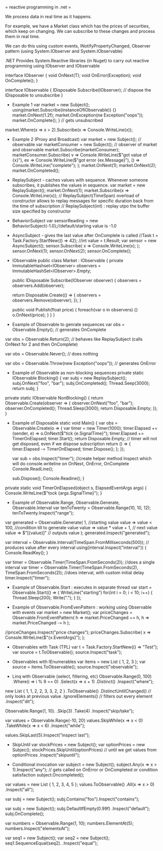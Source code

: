 = reactive programming in .net =

We process data in real time as it happens.

For example, we have a Market class which has the prices of securities, which keep on changing. We can subscribe to these changes and process them in real time.

We can do this using custom events, INotifyPropertyChanged, Observer pattern (using System.IObserver<T> and System.IObservable<T>)

.NET Provides System.Reactive libraries (in Nuget) to carry out reactive programming using IObserver<T> and IObservable<T>

interface IObserver<T>
{
  void OnNext(T);
  void OnError(Exception);
  void OnComplete();
}

interface IObservable<T>
{
  IDisposable Subscribe(IObserver<T>); // dispose the IDisposable to unsubscribe
}

* Example 1
var market = new Subject<float>();
using(market.Subscribe(instanceOfIObservable)) {}
  market.OnNext(1.2f);
  market.OnException(ne Exception("oops"));
  market.OnComplete();
} // gets unsubscribed


market.Where(x => x > 2).Subscribe(x => Console.WriteLine(x));

* Example 2 (Proxy and Broadcast)
var market = new Subject<float>(); // observable
var marketConsumer = new Subject<float>(); // observer of market and observable
market.Subscribe(marketConsumer);
marketConsumer.Subscribe(
      v => Console.WriteLine($"got value of {x}"),
      ex => Console.WriteLine($"got error {ex.Message}"),
      () => Console.WriteLine("complete");
    );
market.OnNext(1);
market.OnNext(2);
market.OnCompleted();


* ReplaySubject - caches values with sequence. Whenever someone subscribes, it publishes the values in sequence.
var market = new ReplaySubject<float>();
market.OnNext(1);
market.Subscribe(x => Console.WriteLine(x));
// ReplaySubject(TimeSpan) overload of constructor allows to replay messages for specific duration back from the time of subscription
// ReplaySubject(int) : replay utpo the buffer size specified by constructor

* BehaviorSubject
var sensorReading = new BehaviorSubject<double>(-1.0);//default/starting value is -1.0

* AsyncSubject - gives the last value after OnComplete is called
//Task<int> t = Task<int>.Factory.StartNew(() => 42);
//int value = t.Result;
var sensor = new AsyncSubject<double>();
sensor.Subscribe(
  x => Console.WriteLine(x);
    );
sensor.OnNext(1);
sensor.OnNext(2);
sensor.OnComplete();

* IObservable<T>
public class Market : IObservable<float>
{
  private ImmutableHashset<IObserver<float>> observers = ImmutableHashSet<IObserver<float>>.Empty;

  public IDisposable Subscribe(IObserver<float> observer) {
    observers = observers.Add(observer);

    return Disposable.Create(() =>
    {
      observers = observers.Remove(observer);
    });
  }

  public void Publish(float price) {
    foreach(var o in observers) {}
      o.OnNext(price);
     }
  }
}


* Example of Observable to genrate sequences
var obs = Observable.Empty<int>(); // generates OnComplete

var obs = Observable.Return<int>(2); // behaves like ReplaySubject (calls OnNext for 2 and then OnComplete)

var obs = Observable.Never<int>(); // does nothing

var obs = Observable.Throw<int>(new Exception("oops")); // generates OnError

* Example of Observable as non-blocking sequences
private static IObservable<string> Blocking() {
 var subj = new ReplaySubject<string>();
 subj.OnNext("foo", "bar");
 subj.OnCompleted();
 Thread.Seep(3000);
 return subj;
}

private static IObservable<string> NonBlocking() {
 return Observable.Create<string>(observer =>
 {
  observer.OnNext("foo", "bar");
  observer.OnCompleted();
  Thread.Sleep(3000);
  return Disposable.Empty;
 });
}


* Example of Disposable
static void Main() {
  var obs = Observable.Create<string>(o =>
  {
    var timer = new Timer(1000);
    timer.Elapsed += (sender, e) => o.OnNext($"tick {e.SignalTime}");
    timer.Elapsed += TimerOnElapsed;
    timer.Start();
    return Disposable.Empty; // timer will not get disposed, even if we dispose subscription
    return () => {
      timer.Elapsed -= TimerOnElapsed;
      timer.Dispose();
    };
  });

  var sub = obs.Inspect("timer"); //create helper method Inspect which will do console.writeline on OnNext, OnError, OnComplete
  Console.ReadLine();

  sub.Dispose();
  Console.Readine();
}

private static void TimerOnElapsed(object s, ElapsedEventArgs args) {
  Console.WriteLine($"tock {args.SignalTime}");
}


* Example of Observable.Range, Observable.Generate, Observable.Interval
var tenToTwenty = Observable.Range(10, 10, 12);
tenToTwenty.Inspect("range");

var generated = Observable.Generate(
      1, //starting value
      value => value < 100, //condition till to generate value
      value => value * value + 1, // next value
      value => $"[{value}]" // outputs value
    );
generated.Inspect("generated");

var interval = Observable.Interval(TimeSpan.FromMilliseconds(500)); // produces value after every interval
using(interval.Inspect("interval")) {
  Console.ReadKey();
}

var timer = Observable.Timer(TimeSpan.FromSeconds(2)); //does a single interval
var timer = Observable.Timer(TimeSpan.FromSeconds(2),
TimeSpan.FromSeconds(2)); //does interval, with custom initial delay
timer.Inspect("timer");


* Example of Observable.Start : executes in separate thread
var start = Observable.Start(() =>
    {
      WriteLine("starting")
      for(int i = 0; i < 10; i++) {
        Thread.Sleep(200);
        Write(".");
      }
    });


* Example of Observable.FromEvenPattern : working using Observable with events
var market = new Market();
var priceChanges = Observable.FromEventPattern<float>(
      h => market.PriceChanged += h,
      h => market.PriceChanged -= h
    );

//priceChanges.Inspect("price changes");
priceChanges.Subscribe(
  x => Console.WriteLine($"{x.EventArgs}");
);


* Observables with Task (TPL)
var t = Task.Factory.StartNew(() => "Test");
var source = t.ToObservable();
source.Inspect("task");

* Observables with IEnumerables
var items = new List<int> { 1, 2, 3 };
var source = items.ToObservable();
source.Inspect("observable");

* Linq with Observable (select, filtering, etc)
Observable.Range(0, 100)
  .Where(i => i % 9 == 0)
  .Select(x => x + 1)
  .Distinct()
  .Inspect("where");

new List<int> { 1, 1, 2, 2, 3, 3, 2, 2 }
  .ToObservable()
  .DistinctUntilChanged()  // only looks at previous value
  .IgnoreElements()  // filters out every element
  .Inspect("dit");

Observable.Range(1, 10).
  .Skip(3)
  .Take(4)
  .Inspect("skip/take");

var values = Observable.Range(-10, 20)
values.SkipWhile(x => x < 0)
  .TakeWhile(x => x < 6)
  .Inspect("while");

values.SkipLast(5).Inspect("inspect last");

* SkipUntil
var stockPrices = new Subject<float>();
var optionPrices = new Subjec<float>();
stockPrices.SkipUntil(optionPrices) // until we get values from optionPrices
  .Inspect("skipuntil");

* Conditional invocation
var subject = new Subject<int>();
subject.Any(x => x > 1).Inspect("any"); // gets called on OnError or OnCompleted or condition satisfaction
subject.Oncompleted();


var values = new List<int> { 1, 2, 3, 4, 5 };
values.ToObservable()
  .All(x => x > 0)
  .Inspect("all");

var subj = new Subject<string>();
subj.Contains("foo").Inspect("contains");

var subj = new Subject<float>();
subj.DefaultIfEmpty(0.99f)
  .Inspect("default");
subj.OnComplete();


var numbers = Observable.Range(1, 10);
numbers.ElementAt(5);
numbers.Inspect("elementsAt");


var seq1 = new Subject<int>();
var seq2 = new Subject<int>();
seq1.SequenceEqual(seq2).
  .Inspect("equal");
